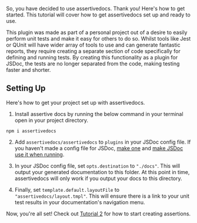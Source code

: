 So, you have decided to use assertivedocs. Thank you! Here's how to get started. This 
tutorial will cover how to get assertivedocs set up and ready to use.

This plugin was made as part of a personal project out of a desire to easily perform 
unit tests and make it easy for others to do so. Whilst tools like Jest or QUnit will
have wider array of tools to use and can generate fantastic reports, they require creating
a separate section of code specifically for defining and running tests. By creating 
this functionality as a plugin for JSDoc, the tests are no longer separated from the 
code, making testing faster and shorter.

## Setting Up

Here's how to get your project set up with assertivedocs.

1. Install assertive docs by running the below command in your terminal open in your project directory.

```
npm i assertivedocs
```

2. Add `assertivedocs/assertivedocs` to `plugins` in your JSDoc config file. If you haven't made a 
config file for JSDoc, [make one](https://jsdoc.app/about-configuring-jsdoc.html) and [make JSDoc use it when running](https://jsdoc.app/about-commandline.html).

3. In your JSDoc config file, set `opts.destination` to `"./docs"`. This will output your generated 
documentation to this folder. At this point in time, assertivedocs will only work if you output 
your docs to this directory.

4. Finally, set `template.default.layoutFile` to `"assertivedocs/layout.tmpl"`. This will ensure 
there is a link to your unit test results in your documentation's navigation menu.

Now, you're all set! Check out [Tutorial 2](/tutorial-assertions.html) for how to start creating assertions.